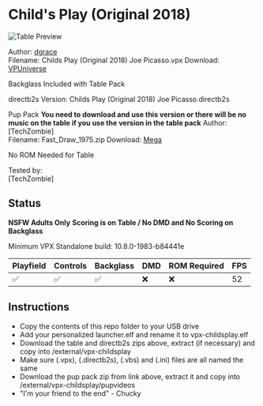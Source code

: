 # Child's Play (Original 2018)

![Table Preview](https://vpuniverse.com/screenshots/monthly_2023_04/341735213_6550948954917778_7300535280181960346_n.png.4f7344b858d6ff74772ea82b206cbe89.png)

Author: [dgrace](https://vpuniverse.com/profile/24616-dgrace/)    
Filename: Childs Play (Original 2018) Joe Picasso.vpx 
Download: [VPUniverse](https://vpuniverse.com/files/file/14246-childs-play-table-v10-puppack-10/)

Backglass Included with Table Pack
 
directb2s Version: Childs Play (Original 2018) Joe Picasso.directb2s

Pup Pack **You need to download and use this version or there will be no music on the table if you use the version in the table pack**
Author: [TechZombie]    
Filename: Fast_Draw_1975.zip
Download: [Mega](https://mega.nz/file/rKA1XYQD#QnbDK0z6u2yxh-Z69v3G32SksmdQM8VpZP6ZtVMSI2Y)

No ROM Needed for Table
  
Tested by:  
[TechZombie]

## Status 

**NSFW Adults Only**   **Scoring is on Table / No DMD and No Scoring on Backglass**

Minimum VPX Standalone build: 10.8.0-1983-b84441e

| Playfield | Controls | Backglass | DMD | ROM Required | FPS | 
|-----------|----------|-----------|-----|--------------|-----|
| :white_check_mark: | :white_check_mark: | :white_check_mark: | :x: | :x: | 52 |

## Instructions

- Copy the contents of this repo folder to your USB drive
- Add your personalized launcher.elf and rename it to vpx-childsplay.elf
- Download the table and directb2s zips above, extract (if necessary) and copy into /external/vpx-childsplay
- Make sure (.vpx), (.directb2s), (.vbs) and (.ini) files are all named the same
- Download the pup pack zip from link above, extract it and copy into /external/vpx-childsplay/pupvideos
- "I'm your friend to the end" - Chucky

